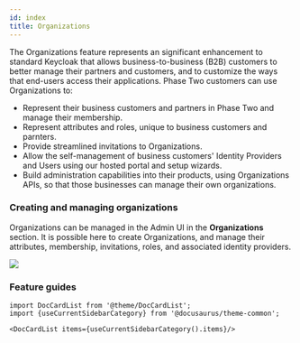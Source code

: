 ```yaml
---
id: index
title: Organizations
---
```


The Organizations feature represents an significant enhancement to standard Keycloak that allows business-to-business (B2B) customers to better manage their partners and customers, and to customize the ways that end-users access their applications. Phase Two customers can use Organizations to:

- Represent their business customers and partners in Phase Two and manage their membership.
- Represent attributes and roles, unique to business customers and parnters.
- Provide streamlined invitations to Organizations.
- Allow the self-management of business customers' Identity Providers and Users using our hosted portal and setup wizards.
- Build administration capabilities into their products, using Organizations APIs, so that those businesses can manage their own organizations.

### Creating and managing organizations

Organizations can be managed in the Admin UI in the **Organizations** section. It is possible here to create Organizations, and manage their attributes, membership, invitations, roles, and associated identity providers.

![](/docs/organizations-index-details.png)

### Feature guides

```mdx-code-block
import DocCardList from '@theme/DocCardList';
import {useCurrentSidebarCategory} from '@docusaurus/theme-common';

<DocCardList items={useCurrentSidebarCategory().items}/>
```

